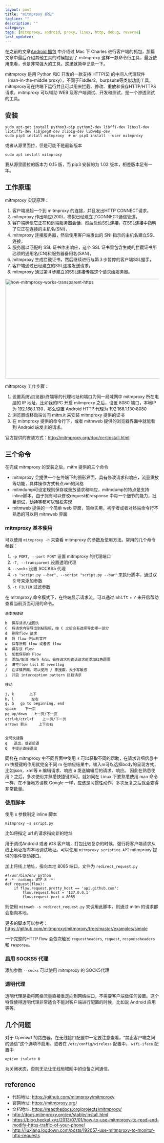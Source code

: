 ```yaml
---
layout: post
title: "mitmproxy 抓包"
tagline: ""
description: ""
category: 
tags: [mitmproxy, android, proxy, linux, http, debug, reverse]
last_updated: 
---
```


在之前的文章[Android 抓包](/post/2016/11/android-http-proxy-debug.html) 中介绍过 Mac 下 Charles 进行客户端的抓包，那篇文章中最后介绍其他工具的时候提到了 mitmproxy 这样一款命令行工具，最近使用来看，也是非常强大的工具。这里就简单记录一下。

mitmproxy 是用 Python 和C 开发的一款支持 HTTP(S) 的中间人代理软件（man-in-the-middle proxy），不同于Fiddler2，burpsuite等类似功能工具，mitmproxy可在终端下运行并且可以用来拦截、修改、重放和保存HTTP/HTTPS 请求。mitmproxy 可以辅助 WEB 及客户端调试、开发和测试，是一个渗透测试的工具。


## 安装

    sudo apt-get install python3-pip python3-dev libffi-dev libssl-dev libtiff5-dev libjpeg8-dev zlib1g-dev libwebp-dev
    sudo pip3 install mitmproxy  # or pip3 install --user mitmproxy

或者从源里面拉，但是可能不是最新版本

    sudo apt install mitmproxy

我从源里面拉的版本为 0.15 版，而 pip3 安装的为 1.02 版本，相差版本足有一年。


## 工作原理
mitmproxy 实现原理：

1. 客户端发起一个到 mitmproxy 的连接，并且发出HTTP CONNECT请求，
2. mitmproxy 作出响应(200)，模拟已经建立了CONNECT通信管道，
3. 客户端确信它正在和远端服务器会话，然后启动SSL连接。在SSL连接中指明了它正在连接的主机名(SNI)，
4. mitmproxy 连接服务器，然后使用客户端发出的 SNI 指示的主机名建立SSL连接，
5. 服务器以匹配的 SSL 证书作出响应，这个 SSL 证书里包含生成的拦截证书所必须的通用名(CN)和服务器备用名(SAN)，
6. mitmproxy 生成拦截证书，然后继续进行与第３步暂停的客户端SSL握手，
7. 客户端通过已经建立的SSL连接发送请求，
8. mitmproxy 通过第４步建立的SSL连接传递这个请求给服务器。

<a data-flickr-embed="true"  href="https://www.flickr.com/photos/einverne/33103496396/in/album-72157677227076474/" title="how-mitmproxy-works-transparent-https"><img src="https://c1.staticflickr.com/3/2868/33103496396_253be91392_z.jpg" width="572" height="326" alt="how-mitmproxy-works-transparent-https"></a><script async src="//embedr.flickr.com/assets/client-code.js" charset="utf-8"></script>

mitmproxy 工作步骤：

1. 设置系统\浏览器\终端等的代理地址和端口为同一局域网中 mitmproxy 所在电脑的 IP 地址，比如我的PC 开启 mitmproxy 之后，设置 8080 端口，本地IP 为 192.168.1.130，那么设置 Android HTTP 代理为 192.168.1.130:8080
2. 浏览器或移动端访问 mitm.it 来安装 mitmproxy 提供的证书
3. 在 mitmproxy 提供的命令行下，或者 mitmweb 提供的浏览器界面中就能看到 Android 端发出的请求。

官方提供的安装方式：<http://mitmproxy.org/doc/certinstall.html>

## 三个命令

在完成 mitmproxy 的安装之后，mitm 提供的三个命令

- mitmproxy 会提供一个在终端下的图形界面，具有修改请求和响应，流量重放等功能，具体操作方式有点vim的风格
- mitmdump可设定规则保存或重放请求和响应，mitmdump的特点是支持inline脚本，由于拥有可以修改request和response 中每一个细节的能力，批量测试，劫持等都可以轻松实现
- mitmweb 提供的一个简单 web 界面，简单实用，初学者或者对终端命令行不熟悉的可以用 mitmweb 界面


### mitmproxy 基本使用
可以使用 `mitmproxy -h` 来查看 mitmproxy 的参数及使用方法。常用的几个命令参数：

1. `-p PORT, --port PORT` 设置 mitmproxy 的代理端口
2. `-T, --transparent` 设置透明代理
3. `--socks` 设置 SOCKS5 代理
4. `-s "script.py --bar", --script "script.py --bar"` 来执行脚本，通过双引号来添加参数
5. `-t FILTER` 过滤参数

在 mitmproxy 命令模式下，在终端显示请求流，可以通过 <kbd>Shift</kbd> + <kbd>?</kbd> 来开启帮助查看当前页面可用的命令。

```
基本快捷键

b  保存请求/返回头
C  将请求内容导出到粘贴板，按 C 之后会有选择导出哪一部分
d  删除flow 请求
E  将 flow 导出到文件
w  保存所有 flow 或者该 flow
W  保存该 flow
L  加载保存的 Flow
m  添加/取消 Mark 标记，会在请求列表该请求前添加红色圆圈
z  清空flow list 和 eventlog
/  在详情界面，可以使用 / 来搜索，大小写敏感
i  开启 interception pattern 拦截请求

移动

j, k       上下
h, l        左右
g, G   go to beginning, end
space    下一页
pg up/down   上一页/下一页
ctrl+b/ctrl+f    上一页/下一页
arrows 箭头     上下左右


全局快捷键
q   退出，或者后退
Q  不提示直接退出

```

同样在 mitmproxy 中不同界面中使用 <kbd>?</kbd> 可以获取不同的帮助，在请求详细信息中 m 快捷键的作用就完全不同 m 在响应结果中，输入m可以选择body的呈现方式，比如json，xml等 e 编辑请求、响应 a 发送编辑后的请求、响应。
因此在熟悉使用 `?` 之后，多次使用并熟悉快捷键即可。就如同在 Linux 下要熟悉使用 man 命令一样，在不懂地方请教 Google 一样，应该是习惯性动作。多次反复之后就会变得非常数量。


### 使用脚本
使用 s 参数制定 inline 脚本

    mitmproxy -s script.py

比如将指定 url 的请求指向新的地址

用于调试Android 或者 iOS 客户端，打包比较复杂的时候，强行将客户端请求从线上地址指向本地调试地址。可以使用 `mitmproxy scripting API` mitmproxy 提供的事件驱动接口。

加上将线上地址，指向本地 8085 端口，文件为 `redirect_request.py`

    #!/usr/bin/env python
    # -*- coding: UTF-8 -*-
    def request(flow):
        if flow.request.pretty_host == 'api.github.com':
            flow.request.host = '127.0.0.1'
            flow.request.port = 8085

则使用 `mitmweb -s redirect_request.py` 来调用此脚本，则通过 mitm 的请求都会指向本地。

更多的脚本可以参考：<https://github.com/mitmproxy/mitmproxy/tree/master/examples/simple>

一个完整的HTTP flow 会依次触发 `requestheaders`, `request`, `responseheaders` 和 `response`。

### 启用 SOCKS5 代理

添加参数 `--socks` 可以使用 mitmproxy 的 SOCK5代理

### 透明代理

透明代理是指将网络流量直接重定向到网络端口，不需要客户端做任何设置。这个特性使得透明代理非常适合不能对客户端进行配置的时候，比如说 Android 应用等等。

## 几个问题

对于 Openwrt 的路由器，在无线接口配置中一定要注意查看，“禁止客户端之间的通信”这个选项不启用。或者在 `/etc/config/wireless` 配置中， `wifi-iface` 配置中

    option isolate 0

为关闭状态，否则无法让无线局域网中的设备之间通信。

## reference

- 代码地址: <https://github.com/mitmproxy/mitmproxy>
- 官网地址: <https://mitmproxy.org/>
- 文档地址: <https://readthedocs.org/projects/mitmproxy/>
- <http://docs.mitmproxy.org/en/stable/install.html>
- <https://blog.heckel.xyz/2013/07/01/how-to-use-mitmproxy-to-read-and-modify-https-traffic-of-your-phone/>
- <http://liuxiang.logdown.com/posts/192057-use-mitmproxy-to-monitor-http-requests>
